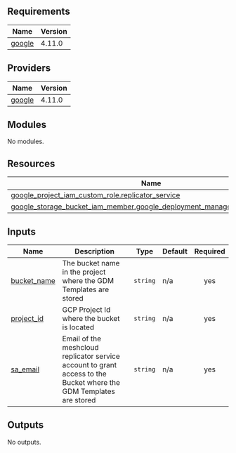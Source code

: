 <!-- BEGIN_TF_DOCS -->
## Requirements

| Name | Version |
|------|---------|
| <a name="requirement_google"></a> [google](#requirement\_google) | 4.11.0 |

## Providers

| Name | Version |
|------|---------|
| <a name="provider_google"></a> [google](#provider\_google) | 4.11.0 |

## Modules

No modules.

## Resources

| Name | Type |
|------|------|
| [google_project_iam_custom_role.replicator_service](https://registry.terraform.io/providers/hashicorp/google/4.11.0/docs/resources/project_iam_custom_role) | resource |
| [google_storage_bucket_iam_member.google_deployment_manager_service_account](https://registry.terraform.io/providers/hashicorp/google/4.11.0/docs/resources/storage_bucket_iam_member) | resource |

## Inputs

| Name | Description | Type | Default | Required |
|------|-------------|------|---------|:--------:|
| <a name="input_bucket_name"></a> [bucket\_name](#input\_bucket\_name) | The bucket name in the project where the GDM Templates are stored | `string` | n/a | yes |
| <a name="input_project_id"></a> [project\_id](#input\_project\_id) | GCP Project Id where the bucket is located | `string` | n/a | yes |
| <a name="input_sa_email"></a> [sa\_email](#input\_sa\_email) | Email of the meshcloud replicator service account to grant access to the Bucket where the GDM Templates are stored | `string` | n/a | yes |

## Outputs

No outputs.
<!-- END_TF_DOCS -->
